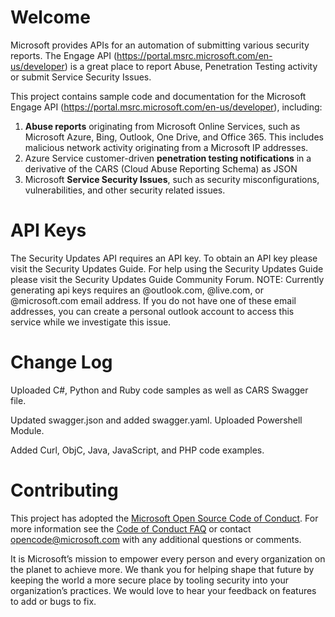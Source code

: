 

# Welcome
Microsoft provides APIs for an automation of submitting various security reports. The Engage API (https://portal.msrc.microsoft.com/en-us/developer) is a great place to report Abuse, Penetration Testing activity or submit Service Security Issues.

This project contains sample code and documentation for the Microsoft 
Engage API (https://portal.msrc.microsoft.com/en-us/developer), including:

1. <b>Abuse reports</b> originating from Microsoft Online Services, such as Microsoft Azure, Bing, Outlook, One Drive, and Office 365. This includes malicious network activity originating from a Microsoft IP addresses.
2. Azure Service customer-driven <b>penetration testing notifications</b> in a derivative of the CARS (Cloud Abuse Reporting Schema) as JSON
3. Microsoft <b>Service Security Issues</b>, such as security misconfigurations, vulnerabilities, and other security related issues.

# API Keys
The Security Updates API requires an API key. To obtain an API key please visit the Security Updates Guide. For help using the Security Updates Guide please visit the Security Updates Guide Community Forum.
NOTE: Currently generating api keys requires an @outlook.com, @live.com, or @microsoft.com email address. If you do not have one of these email addresses, you can create a personal outlook account to access this service while we investigate this issue.

# Change Log
Uploaded C#, Python and Ruby code samples as well as CARS Swagger file.

Updated swagger.json and added swagger.yaml.  Uploaded Powershell Module.

Added Curl, ObjC, Java, JavaScript, and PHP code examples.

# Contributing
This project has adopted the [Microsoft Open Source Code of Conduct](https://opensource.microsoft.com/codeofconduct/).
For more information see the [Code of Conduct FAQ](https://opensource.microsoft.com/codeofconduct/faq/) or
contact [opencode@microsoft.com](mailto:opencode@microsoft.com) with any additional questions or comments.

It is Microsoft’s mission to empower every person and every organization on the planet to achieve more. We thank you for helping shape that future by keeping the world a more secure place by tooling security into your organization’s practices. We would love to hear your feedback on features to add or bugs to fix.
